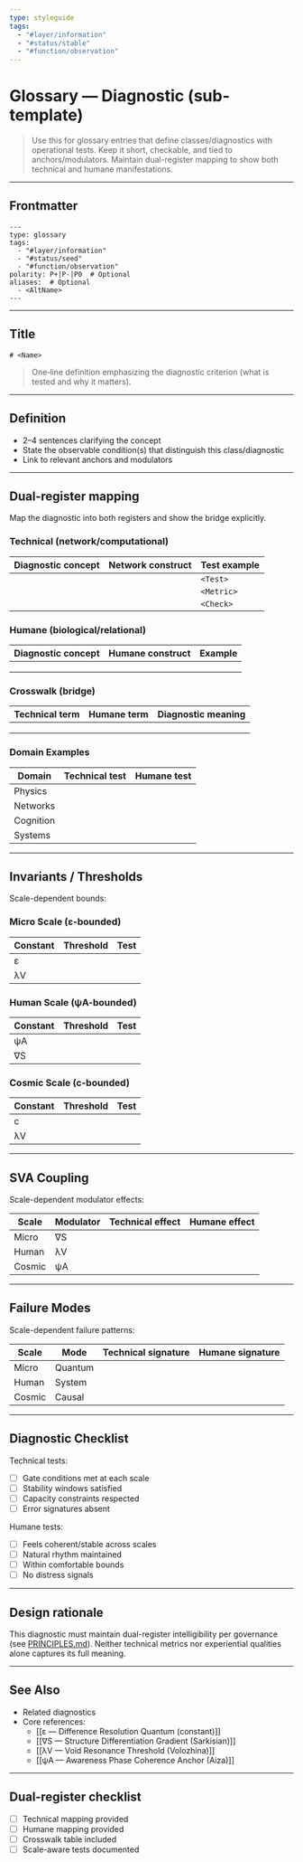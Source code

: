 ```yaml
---
type: styleguide
tags:
  - "#layer/information"
  - "#status/stable"
  - "#function/observation"
---
```


# Glossary — Diagnostic (sub-template)

> Use this for glossary entries that define classes/diagnostics with operational tests.
> Keep it short, checkable, and tied to anchors/modulators.
> Maintain dual-register mapping to show both technical and humane manifestations.

---

## Frontmatter

```
---
type: glossary
tags:
  - "#layer/information"
  - "#status/seed"
  - "#function/observation"
polarity: P+|P-|P0  # Optional
aliases:  # Optional
  - <AltName>
---
```

---

## Title

`# <Name>`

> One‑line definition emphasizing the diagnostic criterion (what is tested and why it matters).

---

## Definition

- 2–4 sentences clarifying the concept
- State the observable condition(s) that distinguish this class/diagnostic
- Link to relevant anchors and modulators

---

## Dual‑register mapping

Map the diagnostic into both registers and show the bridge explicitly.

### Technical (network/computational)

| Diagnostic concept | Network construct | Test example |
|-------------------|------------------|--------------|
| <concept> | <technical target> | `<Test>` |
| <measure> | <metric> | `<Metric>` |
| <threshold> | <bound> | `<Check>` |

### Humane (biological/relational)

| Diagnostic concept | Humane construct | Example |
|-------------------|------------------|----------|
| <concept> | <felt experience> | <lived test> |
| <measure> | <quality> | <felt measure> |
| <threshold> | <boundary> | <natural limit> |

### Crosswalk (bridge)

| Technical term | Humane term | Diagnostic meaning |
|---------------|-------------|-------------------|
| <tech term> | <felt term> | <shared test> |
| <metric> | <quality> | <shared measure> |
| <bound> | <limit> | <shared threshold> |

### Domain Examples

| Domain | Technical test | Humane test |
|--------|---------------|-------------|
| Physics | <measurement> | <observation> |
| Networks | <metric> | <experience> |
| Cognition | <signal> | <behavior> |
| Systems | <indicator> | <pattern> |

---

## Invariants / Thresholds

Scale-dependent bounds:

### Micro Scale (ε-bounded)

| Constant | Threshold | Test |
|----------|-----------|------|
| ε | <quantum limit> | <quantum test> |
| λV | <gate threshold> | <gate test> |

### Human Scale (ψA-bounded)

| Constant | Threshold | Test |
|----------|-----------|------|
| ψA | <coherence window> | <coherence test> |
| ∇S | <structure bound> | <structure test> |

### Cosmic Scale (c-bounded)

| Constant | Threshold | Test |
|----------|-----------|------|
| c | <causal limit> | <causal test> |
| λV | <horizon bound> | <horizon test> |

---

## SVA Coupling

Scale-dependent modulator effects:

| Scale | Modulator | Technical effect | Humane effect |
|-------|-----------|-----------------|---------------|
| Micro | ∇S | <quantum structure> | <felt quantum> |
| Human | λV | <gate effect> | <felt gate> |
| Cosmic | ψA | <causal bind> | <felt bind> |

---

## Failure Modes

Scale-dependent failure patterns:

| Scale | Mode | Technical signature | Humane signature |
|-------|------|-------------------|------------------|
| Micro | Quantum | <tech failure> | <felt failure> |
| Human | System | <tech failure> | <felt failure> |
| Cosmic | Causal | <tech failure> | <felt failure> |

---

## Diagnostic Checklist

Technical tests:
- [ ] Gate conditions met at each scale
- [ ] Stability windows satisfied
- [ ] Capacity constraints respected
- [ ] Error signatures absent

Humane tests:
- [ ] Feels coherent/stable across scales
- [ ] Natural rhythm maintained
- [ ] Within comfortable bounds
- [ ] No distress signals

---

## Design rationale

This diagnostic must maintain dual-register intelligibility per governance (see [PRINCIPLES.md](../../../../PRINCIPLES.md)). Neither technical metrics nor experiential qualities alone captures its full meaning.

---

## See Also

- Related diagnostics
- Core references:
  - [[ε — Difference Resolution Quantum (constant)]]
  - [[∇S — Structure Differentiation Gradient (Sarkisian)]]
  - [[λV — Void Resonance Threshold (Volozhina)]]
  - [[ψA — Awareness Phase Coherence Anchor (Aiza)]]

---

## Dual‑register checklist

- [ ] Technical mapping provided
- [ ] Humane mapping provided
- [ ] Crosswalk table included
- [ ] Scale-aware tests documented